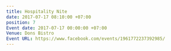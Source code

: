 ```yaml
---
title: Hospitality Nite
date: 2017-07-17 08:10:00 +07:00
position: 7
Event date: 2017-07-17 00:00:00 +07:00
Venue: Dons Bistro
Event URL: https://www.facebook.com/events/1961772237392985/
---
```


